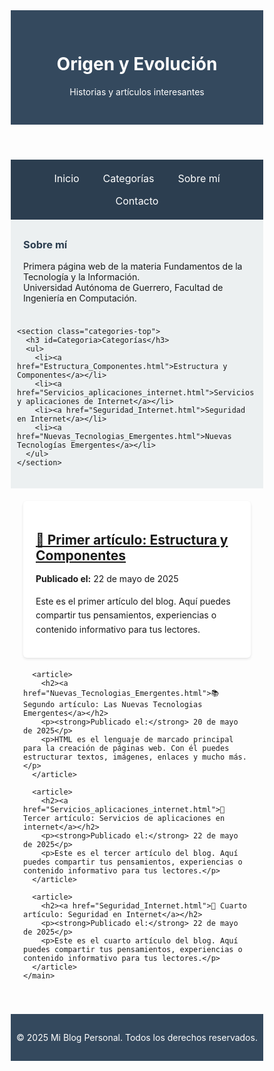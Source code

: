 <html lang="es">
<head>
  <meta charset="UTF-8">
  <meta name="viewport" content="width=device-width, initial-scale=1.0">
  <title>Blog Fundamento Tecnología de la Información</title>
  <style>
    * {
      box-sizing: border-box;
    }

    body {
      font-family: 'Segoe UI', sans-serif;
      background-color: #f9f9f9;
      margin: 0;
      padding: 0;
      color: #333;
    }

    header {
      background-color: #34495e;
      color: white;
      padding: 30px 20px;
      text-align: center;
    }

    nav {
      background-color: #2c3e50;
      padding: 12px 0;
      text-align: center;
    }

    nav a {
      color: white;
      margin: 0 12px;
      text-decoration: none;
      font-size: 1rem;
      display: inline-block;
      padding: 8px 5px;
    }

    nav a:hover {
      text-decoration: underline;
    }

    /* NUEVO: estilo para la parte superior con "Sobre mí" y "Categorías" */
    .top-info {
      display: flex;
      justify-content: space-around;
      background-color: #ecf0f1;
      padding: 20px 10px;
      flex-wrap: wrap;
    }

    .top-info section {
      max-width: 500px;
      margin: 10px;
    }

    .top-info h3 {
      margin-top: 0;
      color: #2c3e50;
    }

    .top-info ul {
      list-style-type: none;
      padding-left: 0;
    }

    .top-info li {
      margin: 6px 0;
    }

    .top-info a {
      text-decoration: none;
      color: #1abc9c;
      font-weight: bold;
    }

    .top-info a:hover {
      text-decoration: underline;
    }

    .container {
      display: flex;
      flex-wrap: wrap;
      max-width: 1200px;
      margin: 20px auto;
      padding: 0 20px;
      gap: 20px;
    }

    main {
      flex: 1 1 60%;
    }

    article {
      background: white;
      padding: 20px;
      margin-bottom: 20px;
      border-radius: 6px;
      box-shadow: 0 2px 4px rgba(0,0,0,0.1);
    }

    article h2 {
      margin-bottom: 10px;
    }

    article p {
      line-height: 1.6;
    }

    .sidebar {
      flex: 1 1 35%;
      background-color: #ecf0f1;
      padding: 20px;
      border-radius: 6px;
      height: fit-content;
    }

    footer {
      background-color: #34495e;
      color: white;
      text-align: center;
      padding: 15px 0;
      margin-top: 40px;
    }

    @media (max-width: 768px) {
      nav a {
        display: block;
        margin: 10px 0;
      }

      .container {
        flex-direction: column;
        padding: 0 15px;
      }

      .sidebar {
        margin-top: 20px;
      }
    }

    @media (max-width: 480px) {
      header h1 {
        font-size: 1.5em;
      }

      nav a {
        font-size: 1em;
      }

      article h2 {
        font-size: 1.2em;
      }

      .top-info section {
        width: 100%;
        text-align: center;
      }
    }
  </style>
</head>
<body>

  <header>
    <h1>Origen y Evolución</h1>
    <p>Historias y artículos interesantes</p>
  </header>

  <nav>
    <a href="#">Inicio</a>
    <a href="#Categoria">Categorías</a>
    <a href="#">Sobre mí</a>
    <a href="#">Contacto</a>
  </nav>

  <!-- NUEVO BLOQUE DE CATEGORÍAS Y SOBRE MÍ EN LA PARTE SUPERIOR -->
  <div class="top-info">
    <section class="about-top">
      <h3>Sobre mí</h3>
      <p>
        Primera página web de la materia Fundamentos de la Tecnología y la Información.<br>
        Universidad Autónoma de Guerrero, Facultad de Ingeniería en Computación.
      </p>
    </section>

    <section class="categories-top">
      <h3 id=Categoria>Categorías</h3>
      <ul>
        <li><a href="Estructura_Componentes.html">Estructura y Componentes</a></li>
        <li><a href="Servicios_aplicaciones_internet.html">Servicios y aplicaciones de Internet</a></li>
        <li><a href="Seguridad_Internet.html">Seguridad en Internet</a></li>
        <li><a href="Nuevas_Tecnologias_Emergentes.html">Nuevas Tecnologías Emergentes</a></li>
      </ul>
    </section>
  </div>

  <div class="container">
    <main>
      <article>
        <h2><a href="Estructura_Componentes.html">🌄 Primer artículo: Estructura y Componentes</a></h2>
        <p><strong>Publicado el:</strong> 22 de mayo de 2025</p>
        <p>Este es el primer artículo del blog. Aquí puedes compartir tus pensamientos, experiencias o contenido informativo para tus lectores.</p>
      </article>

      <article>
        <h2><a href="Nuevas_Tecnologias_Emergentes.html">📚 Segundo artículo: Las Nuevas Tecnologias Emergentes</a></h2>
        <p><strong>Publicado el:</strong> 20 de mayo de 2025</p>
        <p>HTML es el lenguaje de marcado principal para la creación de páginas web. Con él puedes estructurar textos, imágenes, enlaces y mucho más.</p>
      </article>

      <article>
        <h2><a href="Servicios_aplicaciones_internet.html">🌄 Tercer artículo: Servicios de aplicaciones en internet</a></h2>
        <p><strong>Publicado el:</strong> 22 de mayo de 2025</p>
        <p>Este es el tercer artículo del blog. Aquí puedes compartir tus pensamientos, experiencias o contenido informativo para tus lectores.</p>
      </article>

      <article>
        <h2><a href="Seguridad_Internet.html">🌄 Cuarto artículo: Seguridad en Internet</a></h2>
        <p><strong>Publicado el:</strong> 22 de mayo de 2025</p>
        <p>Este es el cuarto artículo del blog. Aquí puedes compartir tus pensamientos, experiencias o contenido informativo para tus lectores.</p>
      </article>
    </main>
  </div>

  <footer>
    <p>&copy; 2025 Mi Blog Personal. Todos los derechos reservados.</p>
  </footer>

</body>
</html>
